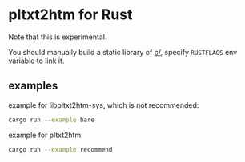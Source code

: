 # pltxt2htm for Rust
Note that this is experimental.

You should manually build a static library of [c/](../c/README.md), specify `RUSTFLAGS` env variable to link it.

## examples

example for libpltxt2htm-sys, which is not recommended:
```sh
cargo run --example bare
```

example for pltxt2htm:
```sh
cargo run --example recommend
```
